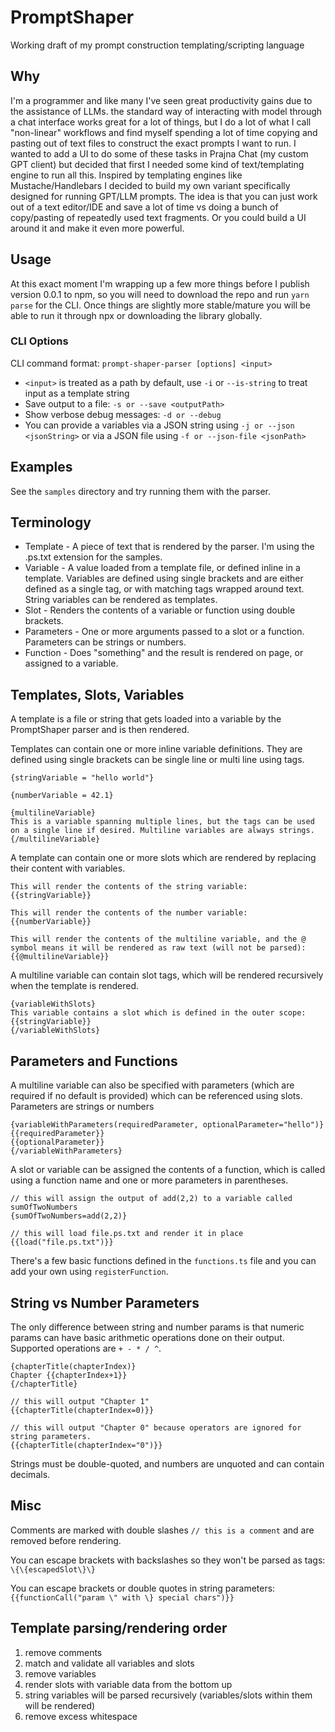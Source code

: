# PromptShaper
Working draft of my prompt construction templating/scripting language

## Why
I'm a programmer and like many I've seen great productivity gains due to the assistance of LLMs. the standard way of interacting with model through a chat interface works great for a lot of things, but I do a lot of what I call "non-linear" workflows and find myself spending a lot of time copying and pasting out of text files to construct the exact prompts I want to run. I wanted to add a UI to do some of these tasks in Prajna Chat (my custom GPT client) but decided that first I needed some kind of text/templating engine to run all this. Inspired by templating engines like Mustache/Handlebars I decided to build my own variant specifically designed for running GPT/LLM prompts. The idea is that you can just work out of a text editor/IDE and save a lot of time vs doing a bunch of copy/pasting of repeatedly used text fragments. Or you could build a UI around it and make it even more powerful.

## Usage
At this exact moment I'm wrapping up a few more things before I publish version 0.0.1 to npm, so you will need to download the repo and run `yarn parse` for the CLI. Once things are slightly more stable/mature you will be able to run it through npx or downloading the library globally.

### CLI Options
CLI command format: `prompt-shaper-parser [options] <input>`
- `<input>` is treated as a path by default, use `-i` or `--is-string` to treat input as a template string
- Save output to a file: `-s or --save <outputPath>`
- Show verbose debug messages: `-d or --debug`
- You can provide a variables via a JSON string using `-j or --json <jsonString>` or via a JSON file using `-f or --json-file <jsonPath>`

## Examples
See the `samples` directory and try running them with the parser.

## Terminology
- Template - A piece of text that is rendered by the parser. I'm using the .ps.txt extension for the samples.
- Variable - A value loaded from a template file, or defined inline in a template. Variables are defined using single brackets and are either defined as a single tag, or with matching tags wrapped around text. String variables can be rendered as templates.
- Slot - Renders the contents of a variable or function using double brackets.
- Parameters - One or more arguments passed to a slot or a function. Parameters can be strings or numbers.
- Function - Does "something" and the result is rendered on page, or assigned to a variable.

## Templates, Slots, Variables
A template is a file or string that gets loaded into a variable by the PromptShaper parser and is then rendered.

Templates can contain one or more inline variable definitions. They are defined using single brackets can be single line or multi line using tags.
```
{stringVariable = "hello world"}

{numberVariable = 42.1}

{multilineVariable}
This is a variable spanning multiple lines, but the tags can be used on a single line if desired. Multiline variables are always strings.
{/multilineVariable}
```

A template can contain one or more slots which are rendered by replacing their content with variables.
```
This will render the contents of the string variable: {{stringVariable}}

This will render the contents of the number variable: {{numberVariable}}

This will render the contents of the multiline variable, and the @ symbol means it will be rendered as raw text (will not be parsed): {{@multilineVariable}}
```

A multiline variable can contain slot tags, which will be rendered recursively when the template is rendered.
```
{variableWithSlots}
This variable contains a slot which is defined in the outer scope: {{stringVariable}}
{/variableWithSlots}
```

## Parameters and Functions
A multiline variable can also be specified with parameters (which are required if no default is provided) which can be referenced using slots. Parameters are strings or numbers
```
{variableWithParameters(requiredParameter, optionalParameter="hello")}
{{requiredParameter}}
{{optionalParameter}}
{/variableWithParameters}
```

A slot or variable can be assigned the contents of a function, which is called using a function name and one or more parameters in parentheses.
```
// this will assign the output of add(2,2) to a variable called sumOfTwoNumbers
{sumOfTwoNumbers=add(2,2)}

// this will load file.ps.txt and render it in place
{{load("file.ps.txt")}}
```

There's a few basic functions defined in the `functions.ts` file and you can add your own using `registerFunction`.

## String vs Number Parameters
The only difference between string and number params is that numeric params can have basic arithmetic operations done on their output. Supported operations are `+ - * / ^`.
```
{chapterTitle(chapterIndex)}
Chapter {{chapterIndex+1}}
{/chapterTitle}

// this will output "Chapter 1"
{{chapterTitle(chapterIndex=0)}}

// this will output "Chapter 0" because operators are ignored for string parameters.
{{chapterTitle(chapterIndex="0")}}
```

Strings must be double-quoted, and numbers are unquoted and can contain decimals.

## Misc
Comments are marked with double slashes `// this is a comment` and are removed before rendering.

You can escape brackets with backslashes so they won't be parsed as tags: `\{\{escapedSlot\}\}`

You can escape brackets or double quotes in string parameters: `{{functionCall("param \" with \} special chars")}}`

## Template parsing/rendering order
1) remove comments
2) match and validate all variables and slots
3) remove variables
4) render slots with variable data from the bottom up
5) string variables will be parsed recursively (variables/slots within them will be rendered)
6) remove excess whitespace
